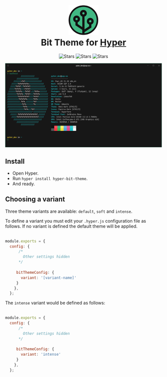 <h1 align="center">
  <img src="./icon.png" alt="Logo" width="96" />
  <br />
  Bit Theme for <a href="https://hyper.is">Hyper</a>
</h1>

<p align="center">
  <img src="https://img.shields.io/github/stars/bit-theme/hyper?style=flat-square&color=41B883" alt="Stars" />
  <img src="https://img.shields.io/github/license/bit-theme/hyper?style=flat-square&color=41B883" alt="Stars" />
  <img src="https://img.shields.io/badge/PRs-Welcome-41B883?style=flat-square" alt="Stars" />
</p>

![Screenshot](./screenshot.png)

## Install

- Open Hyper.
- Run `hyper install hyper-bit-theme`.
- And ready.

## Choosing a variant

Three theme variants are available: `default`, `soft` and `intense`.

To define a variant you must edit your `.hyper.js` configuration file as follows. If no variant is defined the default theme will be applied.

``` js

module.exports = {
  config: {
      /*
        Other settings hidden
      */

     bitThemeConfig: {
       variant: '[variant-name]'
     }
    },
  };

```

The `intense` variant would be defined as follows:

``` js

module.exports = {
  config: {
      /*
        Other settings hidden
      */

     bitThemeConfig: {
       variant: 'intense'
     }
    },
  };

```
